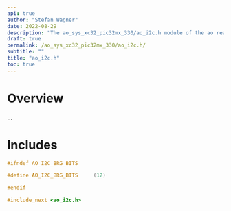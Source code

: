 ```yaml
---
api: true
author: "Stefan Wagner"
date: 2022-08-29
description: "The ao_sys_xc32_pic32mx_330/ao_i2c.h module of the ao real-time operating system."
draft: true
permalink: /ao_sys_xc32_pic32mx_330/ao_i2c.h/ 
subtitle: ""
title: "ao_i2c.h"
toc: true
---
```


# Overview

...

# Includes

```c
#ifndef AO_I2C_BRG_BITS

#define AO_I2C_BRG_BITS     (12)

#endif

#include_next <ao_i2c.h>

```
